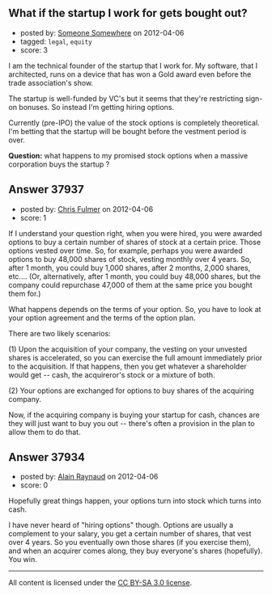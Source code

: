## What if the startup I work for gets bought out?

- posted by: [Someone Somewhere](https://stackexchange.com/users/-1/17339-someone-somewhere) on 2012-04-06
- tagged: `legal`, `equity`
- score: 3

I am the technical founder of the startup that I work for. My software, that I architected, runs on a device that has won a Gold award even before the trade association's show.

The startup is well-funded by VC's but it seems that they're restricting sign-on bonuses.
So instead I'm getting hiring options.

Currently (pre-IPO) the value of the stock options is completely theoretical. I'm betting that the startup will be bought before the vestment period is over.

**Question:** what happens to my promised stock options when a massive corporation buys the startup ?


## Answer 37937

- posted by: [Chris Fulmer](https://stackexchange.com/users/-1/17026-chris-fulmer) on 2012-04-06
- score: 1

If I understand your question right, when you were hired, you were awarded options to buy a certain number of shares of stock at a certain price.  Those options vested over time.  So, for example, perhaps you were awarded options to buy 48,000 shares of stock, vesting monthly over 4 years.  So, after 1 month, you could buy 1,000 shares, after 2 months, 2,000 shares, etc.... (Or, alternatively, after 1 month, you could buy 48,000 shares, but the company could repurchase 47,000 of them at the same price you bought them for.)

What happens depends on the terms of your option.  So, you have to look at your option agreement and the terms of the option plan.

 There are two likely scenarios:

(1)  Upon the acquisition of your company, the vesting on your unvested shares is accelerated, so you can exercise the full amount immediately prior to the acquisition.  If that happens, then you get whatever a shareholder would get -- cash, the acquireror's stock or a mixture of both.

(2)  Your options are exchanged for options to buy shares of the acquiring company.

Now, if the acquiring company is buying your startup for cash, chances are they will just want to buy you out --  there's often a provision in the plan to allow them to do that.  


## Answer 37934

- posted by: [Alain Raynaud](https://stackexchange.com/users/-1/502-alain-raynaud) on 2012-04-06
- score: 0

Hopefully great things happen, your options turn into stock which turns into cash.

I have never heard of "hiring options" though. Options are usually a complement to your salary, you get a certain number of shares, that vest over 4 years. So you eventually own those shares (if you exercise them), and when an acquirer comes along, they buy everyone's shares (hopefully). You win.



---

All content is licensed under the [CC BY-SA 3.0 license](https://creativecommons.org/licenses/by-sa/3.0/).
